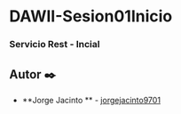 # DAWII-Sesion01Inicio
### Servicio Rest - Incial

## Autor ✒️

* **Jorge Jacinto ** - [jorgejacinto9701](https://github.com/jorgejacinto9701)
